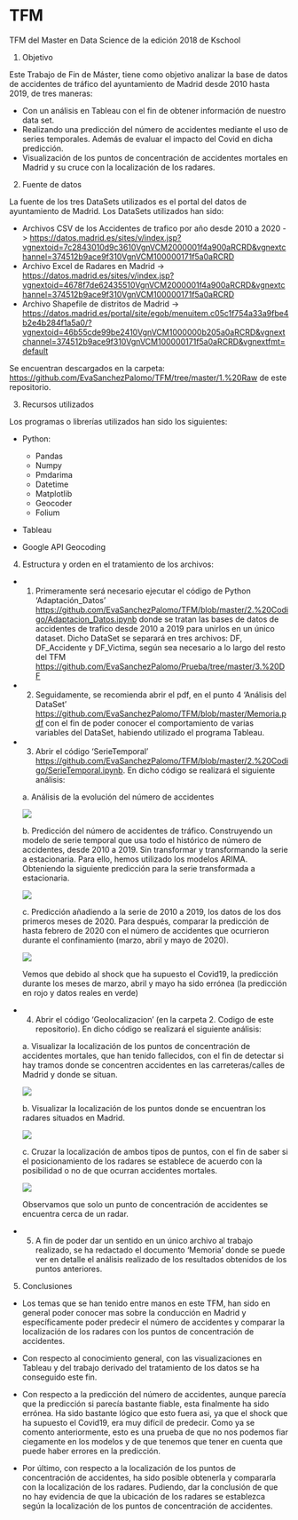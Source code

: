 # TFM
TFM del Master en Data Science de la edición 2018 de Kschool
1.	Objetivo

Este Trabajo de Fin de Máster, tiene como objetivo analizar la base de datos de accidentes de tráfico del ayuntamiento de Madrid desde 2010 hasta 2019, de tres maneras:
-	Con un análisis en Tableau con el fin de obtener información de nuestro data set.
-	Realizando una predicción del número de accidentes mediante el uso de series temporales. Además de evaluar el impacto del Covid en dicha predicción.
-	Visualización de los puntos de concentración de accidentes mortales en Madrid y su cruce con la localización de los radares.

2.	Fuente de datos

La fuente de los tres DataSets utilizados es el portal del datos de ayuntamiento de Madrid.
Los DataSets utilizados han sido:
-	Archivos CSV de los Accidentes de trafico por año desde 2010 a 2020 ->  https://datos.madrid.es/sites/v/index.jsp?vgnextoid=7c2843010d9c3610VgnVCM2000001f4a900aRCRD&vgnextchannel=374512b9ace9f310VgnVCM100000171f5a0aRCRD
-	Archivo Excel de Radares en Madrid -> https://datos.madrid.es/sites/v/index.jsp?vgnextoid=4678f7de62435510VgnVCM2000001f4a900aRCRD&vgnextchannel=374512b9ace9f310VgnVCM100000171f5a0aRCRD
-	Archivo Shapefile de distritos de Madrid -> https://datos.madrid.es/portal/site/egob/menuitem.c05c1f754a33a9fbe4b2e4b284f1a5a0/?vgnextoid=46b55cde99be2410VgnVCM1000000b205a0aRCRD&vgnextchannel=374512b9ace9f310VgnVCM100000171f5a0aRCRD&vgnextfmt=default

Se encuentran descargados en la carpeta: https://github.com/EvaSanchezPalomo/TFM/tree/master/1.%20Raw de este repositorio.

3.	Recursos utilizados

Los programas o librerías utilizados han sido los siguientes:
- Python:

    - Pandas
    - Numpy 
    - Pmdarima 
    - Datetime 
    - Matplotlib 
    - Geocoder 
    - Folium 

- Tableau
- Google API Geocoding
 
4.	Estructura y orden en el tratamiento de los archivos:

-	1. Primeramente será necesario ejecutar el código de Python ‘Adaptación_Datos’ https://github.com/EvaSanchezPalomo/TFM/blob/master/2.%20Codigo/Adaptacion_Datos.ipynb donde se tratan las bases de datos de accidentes de trafico desde 2010 a 2019 para unirlos en un único dataset. Dicho DataSet se separará en tres archivos: DF, DF_Accidente y DF_Victima, según sea necesario a lo largo del resto del TFM https://github.com/EvaSanchezPalomo/Prueba/tree/master/3.%20DF
-	2. Seguidamente,  se recomienda abrir el pdf, en el punto 4 ‘Análisis del DataSet’ https://github.com/EvaSanchezPalomo/TFM/blob/master/Memoria.pdf con el fin de poder conocer el comportamiento de varias variables del DataSet, habiendo utilizado el programa Tableau.
-	3. Abrir el código ‘SerieTemporal’ https://github.com/EvaSanchezPalomo/TFM/blob/master/2.%20Codigo/SerieTemporal.ipynb. En dicho código se realizará el siguiente análisis:

    a. Análisis de la evolución del número de accidentes

     ![](https://github.com/EvaSanchezPalomo/TFM/blob/master/4.%20Imagenes%20Readme/1.PNG)
 
    b. Predicción del número de accidentes de tráfico. Construyendo un modelo de serie temporal que usa todo el histórico de número de accidentes, desde 2010 a 2019.
    Sin transformar y transformando la serie a estacionaria. Para ello, hemos utilizado los modelos ARIMA. Obteniendo la siguiente predicción para la serie transformada a estacionaria.

     ![](https://github.com/EvaSanchezPalomo/TFM/blob/master/4.%20Imagenes%20Readme/2.PNG)
       
    c. Predicción añadiendo a la serie de 2010 a 2019, los datos de los dos primeros meses de 2020. Para después,  comparar la predicción de hasta febrero de 2020 con el número de accidentes que ocurrieron durante el confinamiento (marzo, abril y mayo de 2020).

    ![](https://github.com/EvaSanchezPalomo/TFM/blob/master/4.%20Imagenes%20Readme/3.PNG)
 
    Vemos que debido al shock que ha supuesto el Covid19, la predicción durante los meses de marzo, abril y mayo ha sido errónea (la predicción en rojo y datos reales en verde)

-	4. Abrir el código ‘Geolocalizacion’ (en la carpeta 2. Codigo de este repositorio). En dicho código se realizará el siguiente análisis:

    a. Visualizar la localización de los puntos de concentración de accidentes mortales, que han tenido fallecidos, con el fin de detectar si hay tramos donde se concentren accidentes en las carreteras/calles de Madrid y donde se situan.

     ![](https://github.com/EvaSanchezPalomo/TFM/blob/master/4.%20Imagenes%20Readme/4.PNG)
     
    b. Visualizar la localización de los puntos donde se encuentran los radares situados en Madrid.
 
     ![](https://github.com/EvaSanchezPalomo/TFM/blob/master/4.%20Imagenes%20Readme/5.PNG)
 
    c. Cruzar la localización de ambos tipos de puntos, con el fin de saber si el posicionamiento de los radares se establece de acuerdo con la posibilidad o no de que ocurran accidentes mortales.

     ![](https://github.com/EvaSanchezPalomo/TFM/blob/master/4.%20Imagenes%20Readme/6.PNG)
     
    Observamos que solo un punto de concentración de accidentes se encuentra cerca de un radar. 

-	5. A fin de poder dar un sentido en un único archivo al trabajo realizado, se ha redactado el documento ‘Memoria’ donde se puede ver en detalle el análisis realizado de los resultados obtenidos de los puntos anteriores.

5.	Conclusiones

- Los temas que se han tenido entre manos en este TFM, han sido en general poder conocer mas sobre la conducción en Madrid y específicamente poder predecir el número de accidentes y comparar la localización de los radares con los puntos de concentración de accidentes.

- Con respecto al conocimiento general, con las visualizaciones en Tableau y del trabajo derivado del tratamiento de los datos se ha conseguido este fin.

- Con respecto a la predicción del número de accidentes, aunque parecía que la predicción si parecía bastante fiable, esta finalmente ha sido errónea. Ha sido bastante lógico que esto fuera asi, ya que el shock que ha supuesto el Covid19, era muy difícil de predecir. Como ya se comento anteriormente, esto es una prueba de que no nos podemos fiar ciegamente en los modelos y de que tenemos que tener en cuenta que puede haber errores en la predicción.

- Por último, con respecto a la localización de los puntos de concentración de accidentes, ha sido posible obtenerla y compararla con la localización de los radares. Pudiendo, dar la conclusión de que no hay evidencia de que la ubicación de los radares se establezca según la localización de los puntos de concentración de accidentes.
